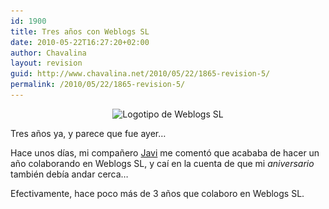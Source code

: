 ```yaml
---
id: 1900
title: Tres años con Weblogs SL
date: 2010-05-22T16:27:20+02:00
author: Chavalina
layout: revision
guid: http://www.chavalina.net/2010/05/22/1865-revision-5/
permalink: /2010/05/22/1865-revision-5/
---
```

<p style="text-align: center;">
  <img class="aligncenter size-full wp-image-1899" title="Weblogs SL" src="/imagenes/2010/05/weblogssl.jpg" alt="Logotipo de Weblogs SL" srcset="http://www.chavalina.net/imagenes/2010/05/weblogssl.jpg 427w, http://www.chavalina.net/imagenes/2010/05/weblogssl-300x86.jpg 300w" sizes="(max-width: 427px) 100vw, 427px" />
</p>

<p style="text-align: left;">
  Tres años ya, y parece que fue ayer…
</p>

<p style="text-align: left;">
  Hace unos días, mi compañero <a href="http://aurea.es/" target="_blank">Javi</a> me comentó que acababa de hacer un año colaborando en Weblogs SL, y caí en la cuenta de que mi <em>aniversario</em> también debía andar cerca…
</p>

<p style="text-align: left;">
  Efectivamente, hace poco más de 3 años que colaboro en Weblogs SL.
</p>